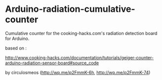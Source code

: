 Arduino-radiation-cumulative-counter
====================================

Cumulative counter for the cooking-hacks.com's radiation detection board for Arduino.

based on :

http://www.cooking-hacks.com/documentation/tutorials/geiger-counter-arduino-radiation-sensor-board#source_code

by circulosmeos (http://wp.me/p2FmmK-6h, http://wp.me/p2FmmK-74)
